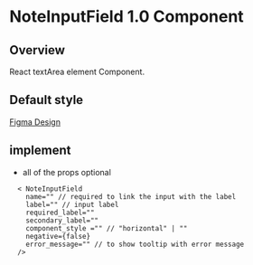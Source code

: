 # NoteInputField 1.0 Component

## Overview

React textArea element Component.

## Default style
[Figma Design](https://www.figma.com/file/Q3aIuqsK0HWrUrOElSFEIb/TORCH-Glare-V1.4.3?type=design&node-id=2521-73126&mode=dev)


## implement 

- all of the props optional

```tsx
  < NoteInputField
    name="" // required to link the input with the label
    label="" // input label 
    required_label="" 
    secondary_label=""
    component_style ="" // "horizontal" | ""
    negative={false} 
    error_message="" // to show tooltip with error message
  /> 

```









